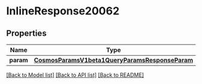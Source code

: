 # InlineResponse20062

## Properties
Name | Type | Description | Notes
------------ | ------------- | ------------- | -------------
**param** | [**CosmosParamsV1beta1QueryParamsResponseParam**](CosmosParamsV1beta1QueryParamsResponseParam.md) |  | [optional] 

[[Back to Model list]](../README.md#documentation-for-models) [[Back to API list]](../README.md#documentation-for-api-endpoints) [[Back to README]](../README.md)

